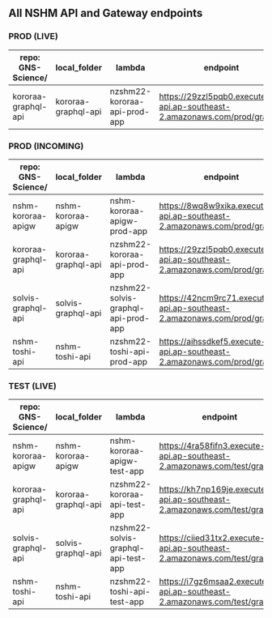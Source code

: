 ## All NSHM API and Gateway endpoints

### PROD (LIVE)

| repo: GNS-Science/ | local_folder | lambda | endpoint | APIGW | Desc |
| -------------- | ------------ | ------ | -------- | ------| ---- |
| kororaa-graphql-api | kororaa-graphql-api | nzshm22-kororaa-api-prod-app | https://29zzl5pqb0.execute-api.ap-southeast-2.amazonaws.com/prod/graphql | prod-nzshm22-kororaa-api | kororaa-functions |


### PROD (INCOMING)

| repo: GNS-Science/ | local_folder | lambda | endpoint | APIGW | Desc |
| -------------- | ------------ | ------ | -------- | ------| ---- |
| nshm-kororaa-apigw | nshm-kororaa-apigw | nshm-kororaa-apigw-prod-app |  https://8wq8w9xika.execute-api.ap-southeast-2.amazonaws.com/prod/graphql | prod-nshm-kororaa-apigw |gateway |
| kororaa-graphql-api | kororaa-graphql-api | nzshm22-kororaa-api-prod-app | https://29zzl5pqb0.execute-api.ap-southeast-2.amazonaws.com/prod/graphql | prod-nzshm22-kororaa-api | kororaa-functions |
| solvis-graphql-api | solvis-graphql-api | nzshm22-solvis-graphql-api-prod-app | https://42ncm9rc71.execute-api.ap-southeast-2.amazonaws.com/prod/graphql | prod-nzshm22-solvis-graphql-api | solvis functions |
| nshm-toshi-api | nshm-toshi-api | nzshm22-toshi-api-prod-app |  https://aihssdkef5.execute-api.ap-southeast-2.amazonaws.com/prod/graphql|  prod-nzshm22-toshi-api | toshi API |


### TEST (LIVE)
| repo: GNS-Science/ | local_folder | lambda | endpoint | APIGW | Desc |
| -------------- | ------------ | ------ | -------- | ------| ---- |
| nshm-kororaa-apigw | nshm-kororaa-apigw | nshm-kororaa-apigw-test-app | https://4ra58fifn3.execute-api.ap-southeast-2.amazonaws.com/test/graphql |  test-nshm-kororaa-apigw | gateway |
| kororaa-graphql-api | kororaa-graphql-api | nzshm22-kororaa-api-test-app |  https://kh7np169je.execute-api.ap-southeast-2.amazonaws.com/test/graphql |  test-nzshm22-kororaa-api | kororaa-functions |
| solvis-graphql-api | solvis-graphql-api | nzshm22-solvis-graphql-api-test-app |  https://ciied31tx2.execute-api.ap-southeast-2.amazonaws.com/test/graphql | test-nzshm22-solvis-graphql-api | solvis functions |
| nshm-toshi-api | nshm-toshi-api | nzshm22-toshi-api-test-app | https://i7gz6msaa2.execute-api.ap-southeast-2.amazonaws.com/test/graphql |  test-nzshm22-toshi-api | toshi API |
